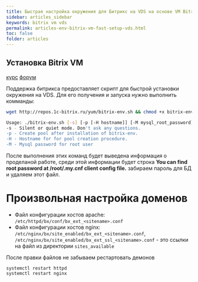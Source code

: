 ```yaml
---
title: Быстрая настройка окружения для Битрикс на VDS на основе VM Bitrix | Статьи Рабочее окружение
sidebar: articles_sidebar
keywords: bitrix vm vds
permalink: articles-env-bitrix-vm-fast-setup-vds.html
toc: false
folder: articles
---
```


## Установка Bitrix VM

[курс](https://dev.1c-bitrix.ru/learning/course/?COURSE_ID=37&INDEX=Y)
[форум](https://dev.1c-bitrix.ru/community/forums/forum32/topic98645/)

Поддержка битрикса предоставляет скрипт для быстрой установки окружения на VDS. 
Для его получения и запуска нужно выполнить комманды:

```sh
wget http://repos.1c-bitrix.ru/yum/bitrix-env.sh && chmod +x bitrix-env.sh && ./bitrix-env.sh

Usage: ./bitrix-env.sh [-s] [-p [-H hostname]] [-M mysql_root_password]
-s - Silent or quiet mode. Don't ask any questions.
-p - Create pool after installation of bitrix-env.
-H - Hostname for for pool creation procedure.
-M - Mysql password for root user
```
После выполнения этих команд будет выведена информация о проделаной работе, среди этой информации будет строка **You can find root password at /root/.my.cnf client config file.** забираем пароль для БД и удаляем этот файл.

# Произвольная настройка доменов

* Файл конфигурации хостов apache: ```/etc/httpd/bx/conf/bx_ext_<sitename>.conf```
* Файл конфигурации хостов nginx: ```/etc/nginx/bx/site_enabled/bx_ext_<sitename>.conf```, ```/etc/nginx/bx/site_enabled/bx_ext_ssl_<sitename>.conf``` - это ссылки на файл из директории ```sites_available```

После правки файлов не забываем рестартовать демонов

```
systemctl restart httpd
systemctl restart nginx
```
